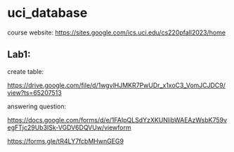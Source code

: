 # uci_database
course website:
https://sites.google.com/ics.uci.edu/cs220pfall2023/home

## Lab1:

create table:

https://drive.google.com/file/d/1wgvlHJMKR7PwUDr_x1xoC3_VomJCJDC9/view?ts=65207513

answering question: 

https://docs.google.com/forms/d/e/1FAIpQLSdYzXKUNlibWAEAzWsbK759vegFTjc29Ub3ISk-VGDV6DQVUw/viewform

https://forms.gle/tR4LY7fcbMHwnGEG9
